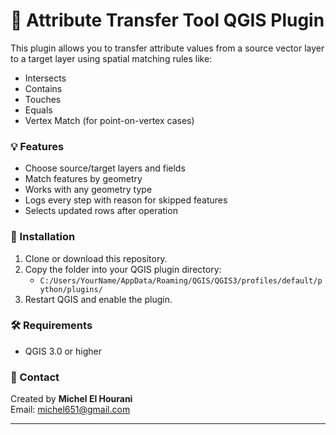 # 🧲 Attribute Transfer Tool QGIS Plugin

This plugin allows you to transfer attribute values from a source vector layer to a target layer using spatial matching rules like:

- Intersects
- Contains
- Touches
- Equals
- Vertex Match (for point-on-vertex cases)

### 💡 Features
- Choose source/target layers and fields
- Match features by geometry
- Works with any geometry type
- Logs every step with reason for skipped features
- Selects updated rows after operation

### 🚀 Installation
1. Clone or download this repository.
2. Copy the folder into your QGIS plugin directory:
   - `C:/Users/YourName/AppData/Roaming/QGIS/QGIS3/profiles/default/python/plugins/`
3. Restart QGIS and enable the plugin.

### 🛠️ Requirements
- QGIS 3.0 or higher

### 📧 Contact
Created by **Michel El Hourani**  
Email: michel651@gmail.com

---
